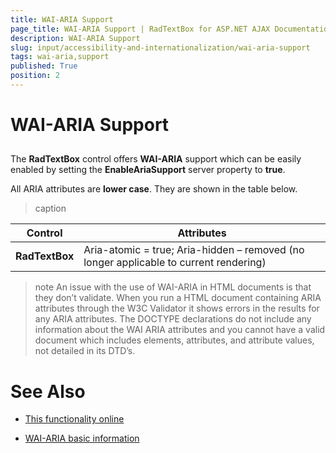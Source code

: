 ```yaml
---
title: WAI-ARIA Support
page_title: WAI-ARIA Support | RadTextBox for ASP.NET AJAX Documentation
description: WAI-ARIA Support
slug: input/accessibility-and-internationalization/wai-aria-support
tags: wai-aria,support
published: True
position: 2
---
```


# WAI-ARIA Support





## 

The **RadTextBox** control offers **WAI-ARIA** support which can be easily enabled by setting the **EnableAriaSupport** server property to **true**.

All ARIA attributes are **lower case**. They are shown in the table below.


>caption  

|  **Control**  |  **Attributes**  |
| ------ | ------ |
| **RadTextBox** |Aria-atomic = true; Aria-hidden – removed (no longer applicable to current rendering)|


>note An issue with the use of WAI-ARIA in HTML documents is that they don’t validate. When you run a HTML document containing ARIA attributes through the W3C Validator it shows errors in the results for any ARIA attributes. The DOCTYPE declarations do not include any information about the WAI ARIA attributes and you cannot have a valid document which includes elements, attributes, and attribute values, not detailed in its DTD’s.
>


# See Also

 * [This functionality online](http://demos.telerik.com/aspnet-ajax/input/examples/common/waiariasupport/defaultcs.aspx)

 * [WAI-ARIA basic information](http://www.w3.org/WAI/intro/aria)
